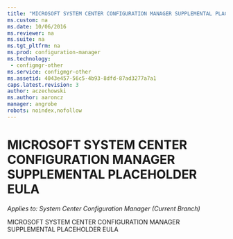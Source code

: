 ```yaml
---
title: "MICROSOFT SYSTEM CENTER CONFIGURATION MANAGER SUPPLEMENTAL PLACEHOLDER EULA"
ms.custom: na
ms.date: 10/06/2016
ms.reviewer: na
ms.suite: na
ms.tgt_pltfrm: na
ms.prod: configuration-manager
ms.technology:
 - configmgr-other
ms.service: configmgr-other
ms.assetid: 4043e457-56c5-4b93-8dfd-87ad3277a7a1
caps.latest.revision: 3
author: aczechowski
ms.author: aaroncz
manager: angrobe
robots: noindex,nofollow
---
```

# MICROSOFT SYSTEM CENTER CONFIGURATION MANAGER SUPPLEMENTAL PLACEHOLDER EULA

*Applies to: System Center Configuration Manager (Current Branch)*

MICROSOFT SYSTEM CENTER CONFIGURATION MANAGER SUPPLEMENTAL PLACEHOLDER EULA
